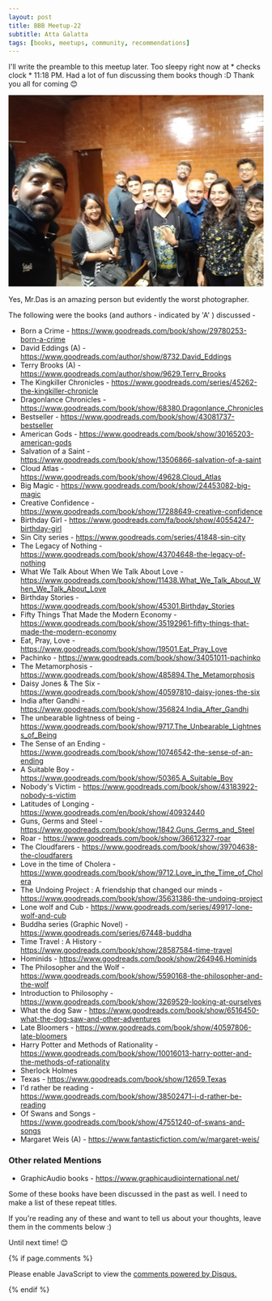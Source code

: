 ```yaml
---
layout: post
title: BBB Meetup-22
subtitle: Atta Galatta
tags: [books, meetups, community, recommendations]
---
```


I'll write the preamble to this meetup later. Too sleepy right now at * checks clock * 11:18 PM. Had a lot of fun discussing them books though :D
Thank you all for coming :blush:

<p float="left">
  <img src="../img/BBB/BBB_22_08_25_2019.jpg"  /> 
</p>

Yes, Mr.Das is an amazing person but evidently the worst photographer.

The following were the books (and authors - indicated by 'A' ) discussed -


- Born a Crime - https://www.goodreads.com/book/show/29780253-born-a-crime
- David Eddings (A) - https://www.goodreads.com/author/show/8732.David_Eddings
- Terry Brooks (A) - https://www.goodreads.com/author/show/9629.Terry_Brooks
- The Kingkiller Chronicles - https://www.goodreads.com/series/45262-the-kingkiller-chronicle
- Dragonlance Chronicles - https://www.goodreads.com/book/show/68380.Dragonlance_Chronicles
- Bestseller - https://www.goodreads.com/book/show/43081737-bestseller
- American Gods - https://www.goodreads.com/book/show/30165203-american-gods
- Salvation of a Saint - https://www.goodreads.com/book/show/13506866-salvation-of-a-saint
- Cloud Atlas - https://www.goodreads.com/book/show/49628.Cloud_Atlas
- Big Magic - https://www.goodreads.com/book/show/24453082-big-magic
- Creative Confidence - https://www.goodreads.com/book/show/17288649-creative-confidence
- Birthday Girl - https://www.goodreads.com/fa/book/show/40554247-birthday-girl
- Sin City series - https://www.goodreads.com/series/41848-sin-city
- The Legacy of Nothing - https://www.goodreads.com/book/show/43704648-the-legacy-of-nothing
- What We Talk About When We Talk About Love - https://www.goodreads.com/book/show/11438.What_We_Talk_About_When_We_Talk_About_Love
- Birthday Stories - https://www.goodreads.com/book/show/45301.Birthday_Stories
- Fifty Things That Made the Modern Economy - https://www.goodreads.com/book/show/35192961-fifty-things-that-made-the-modern-economy
- Eat, Pray, Love - https://www.goodreads.com/book/show/19501.Eat_Pray_Love
- Pachinko - https://www.goodreads.com/book/show/34051011-pachinko
- The Metamorphosis - https://www.goodreads.com/book/show/485894.The_Metamorphosis
- Daisy Jones & The Six - https://www.goodreads.com/book/show/40597810-daisy-jones-the-six
- India after Gandhi - https://www.goodreads.com/book/show/356824.India_After_Gandhi
- The unbearable lightness of being - https://www.goodreads.com/book/show/9717.The_Unbearable_Lightness_of_Being
- The Sense of an Ending - https://www.goodreads.com/book/show/10746542-the-sense-of-an-ending
- A Suitable Boy - https://www.goodreads.com/book/show/50365.A_Suitable_Boy
- Nobody's Victim - https://www.goodreads.com/book/show/43183922-nobody-s-victim
- Latitudes of Longing - https://www.goodreads.com/en/book/show/40932440
- Guns, Germs and Steel - https://www.goodreads.com/book/show/1842.Guns_Germs_and_Steel
- Roar - https://www.goodreads.com/book/show/36612327-roar
- The Cloudfarers - https://www.goodreads.com/book/show/39704638-the-cloudfarers
- Love in the time of Cholera - https://www.goodreads.com/book/show/9712.Love_in_the_Time_of_Cholera
- The Undoing Project : A friendship that changed our minds - https://www.goodreads.com/book/show/35631386-the-undoing-project
- Lone wolf and Cub - https://www.goodreads.com/series/49917-lone-wolf-and-cub
- Buddha series (Graphic Novel) - https://www.goodreads.com/series/67448-buddha
- Time Travel : A History - https://www.goodreads.com/book/show/28587584-time-travel
- Hominids - https://www.goodreads.com/book/show/264946.Hominids
- The Philosopher and the Wolf - https://www.goodreads.com/book/show/5590168-the-philosopher-and-the-wolf
- Introduction to Philosophy - https://www.goodreads.com/book/show/3269529-looking-at-ourselves
- What the dog Saw - https://www.goodreads.com/book/show/6516450-what-the-dog-saw-and-other-adventures
- Late Bloomers - https://www.goodreads.com/book/show/40597806-late-bloomers
- Harry Potter and Methods of Rationality - https://www.goodreads.com/book/show/10016013-harry-potter-and-the-methods-of-rationality
- Sherlock Holmes
- Texas - https://www.goodreads.com/book/show/12659.Texas
- I'd rather be reading - https://www.goodreads.com/book/show/38502471-i-d-rather-be-reading
- Of Swans and Songs - https://www.goodreads.com/book/show/47551240-of-swans-and-songs
- Margaret Weis (A) - https://www.fantasticfiction.com/w/margaret-weis/

### Other related Mentions 
- GraphicAudio books - https://www.graphicaudiointernational.net/

Some of these books have been discussed in the past as well. I need to make a list of these repeat titles.

If you're reading any of these and want to tell us about your thoughts, leave them in the comments below :)

Until next time! :blush:


{% if page.comments %}
<div id="disqus_thread"></div>
<script>

/**
*  RECOMMENDED CONFIGURATION VARIABLES: EDIT AND UNCOMMENT THE SECTION BELOW TO INSERT DYNAMIC VALUES FROM YOUR PLATFORM OR CMS.
*  LEARN WHY DEFINING THESE VARIABLES IS IMPORTANT: https://disqus.com/admin/universalcode/#configuration-variables*/
/*
var disqus_config = function () {
this.page.url = brokebibliophilesbangalore.github.io/2019-08-25-BBB-Meetup-22;
  // Replace PAGE_URL with your page's canonical URL variable
this.page.identifier = 2019-08-25-BBB-Meetup-22; 
// Replace PAGE_IDENTIFIER with your page's unique identifier variable
};
*/
(function() { // DON'T EDIT BELOW THIS LINE
var d = document, s = d.createElement('script');
s.src = 'https://brokebibliophilesbangalore.disqus.com/embed.js';
s.setAttribute('data-timestamp', +new Date());
(d.head || d.body).appendChild(s);
})();
</script>
<noscript>Please enable JavaScript to view the <a href="https://disqus.com/?ref_noscript">comments powered by Disqus.</a></noscript>
                            
{% endif %}